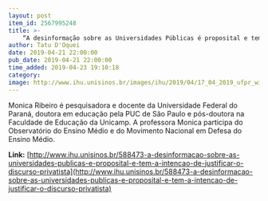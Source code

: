 ```yaml
---
layout: post
item_id: 2567995248
title: >-
    “A desinformação sobre as Universidades Públicas é proposital e tem a intenção de justificar o discurso privatista”. Entrevista com Mônica Ribeiro
author: Tatu D'Oquei
date: 2019-04-21 22:00:00
pub_date: 2019-04-21 22:00:00
time_added: 2019-04-23 19:10:18
category: 
image: http://www.ihu.unisinos.br/images/ihu/2019/04/17_04_2019_ufpr_wikimedia_commons.jpg
---
```


Monica Ribeiro é pesquisadora e docente da Universidade Federal do Paraná, doutora em educação pela PUC de São Paulo e pós-doutora na Faculdade de Educação da Unicamp. A professora Monica participa do Observatório do Ensino Médio e do Movimento Nacional em Defesa do Ensino Médio.

**Link:** [http://www.ihu.unisinos.br/588473-a-desinformacao-sobre-as-universidades-publicas-e-proposital-e-tem-a-intencao-de-justificar-o-discurso-privatista](http://www.ihu.unisinos.br/588473-a-desinformacao-sobre-as-universidades-publicas-e-proposital-e-tem-a-intencao-de-justificar-o-discurso-privatista)

